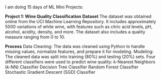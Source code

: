 I am doing 15 days of ML Mini Projects:

**Project 1: Wine Quality Classification**
**Dataset**
The dataset was obtained online from the UCI Machine Learning Repository. It includes approximately 5000 variations of white wine, with features such as citric acid levels, pH, alcohol, acidity, density, and more. The dataset also includes a quality measure ranging from 0 to 10.

**Process**
Data Cleaning: The data was cleaned using Python to handle missing values, normalize features, and prepare it for modeling.
Modeling: The cleaned data was split into training (80%) and testing (20%) sets. Four different classifiers were used to predict wine quality:
k-Nearest Neighbors (k-NN) Classifier
Decision Tree Classifier
Random Forest Classifier
Stochastic Gradient Descent (SGD) Classifier
